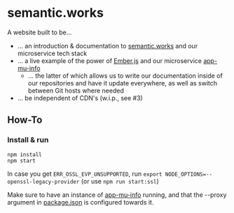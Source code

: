 # semantic.works

A website built to be...
- ... an introduction & documentation to [semantic.works](https://semantic.works) and our microservice tech stack
- ... a live example of the power of [Ember.js](https://emberjs.com/) and our microservice [app-mu-info](docs/app-mu-info)
    - ... the latter of which allows us to write our documentation inside of our repositories and have it update everywhere, as well as switch between Git hosts where needed
- ... be independent of CDN's (w.i.p., see #3)

## How-To

### Install & run
```
npm install
npm start
```

In case you get `ERR_OSSL_EVP_UNSUPPORTED`, run `export NODE_OPTIONS=--openssl-legacy-provider` (or use `npm run start:ssl`)

Make sure to have an instance of [app-mu-info](https://github.com/Denperidge-Redpencil/app-mu-info) running, and that the --proxy argument in [package.json](package.json) is configured towards it.
